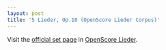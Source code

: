 ```yaml
---
layout: post
title: '5 Lieder, Op.10 (OpenScore Lieder Corpus)'
---
```


Visit the [official set page] in [OpenScore Lieder].

[official set page]: https://musescore.com/openscore-lieder-corpus/sets/5016673
[OpenScore Lieder]: https://musescore.com/openscore-lieder-corpus

